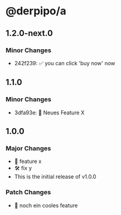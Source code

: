 # @derpipo/a

## 1.2.0-next.0

### Minor Changes

- 242f239: ✅ you can click 'buy now' now

## 1.1.0

### Minor Changes

- 3dfa93e: 🌱 Neues Feature X

## 1.0.0

### Major Changes

- 🌱 feature x
- 🛠️ fix y
- This is the initial release of v1.0.0

### Patch Changes

- 🌱 noch ein cooles feature
